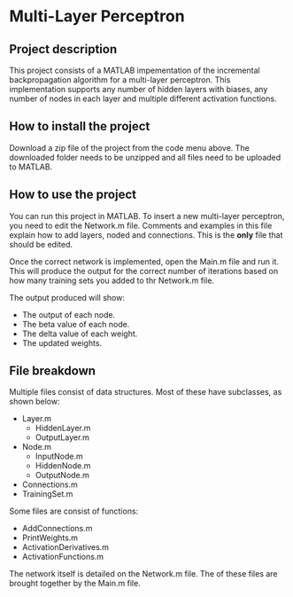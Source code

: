 # Multi-Layer Perceptron

## Project description
This project consists of a MATLAB impementation of the incremental backpropagation algorithm for a multi-layer perceptron. This implementation supports any number of hidden layers with biases, any number of nodes in each layer and multiple different activation functions.

## How to install the project
Download a zip file of the project from the code menu above. The downloaded folder needs to be unzipped and all files need to be uploaded to MATLAB.

## How to use the project
You can run this project in MATLAB. To insert a new multi-layer perceptron, you need to edit the Network.m file. Comments and examples in this file explain how to add layers, noded and connections. This is the **only** file that should be edited. 

Once the correct network is implemented, open the Main.m file and run it. This will produce the output for the correct number of iterations based on how many training sets you added to thr Network.m file.

The output produced will show:
+ The output of each node.
+ The beta value of each node.
+ The delta value of each weight.
+ The updated weights.

## File breakdown
Multiple files consist of data structures. Most of these have subclasses, as shown below:
+ Layer.m
	+ HiddenLayer.m
	+ OutputLayer.m
+ Node.m
	+ InputNode.m
	+ HiddenNode.m
	+ OutputNode.m
+ Connections.m
+ TrainingSet.m

Some files are consist of functions:
+ AddConnections.m
+ PrintWeights.m
+ ActivationDerivatives.m
+ ActivationFunctions.m

The network itself is detailed on the Network.m file. The of these files are brought together by the Main.m file.
